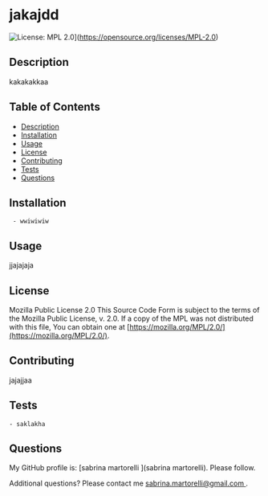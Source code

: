 # jakajdd
![License: MPL 2.0](https://img.shields.io/badge/License-MPL_2.0-brightgreen.svg)](https://opensource.org/licenses/MPL-2.0)

## Description
kakakakkaa

## Table of Contents   
  - [Description](#description) 
  - [Installation](#installation) 
  - [Usage](#usage)
  - [License](#license)
  - [Contributing](#contributing)
  - [Tests](#tests)
  - [Questions](#questions)

##  Installation 

     - wwiwiwiw

##  Usage 
jjajajaja
##  License 
Mozilla Public License 2.0
This Source Code Form is subject to the terms of the Mozilla Public License, v. 2.0. If a copy of the MPL was not distributed with this file, You can obtain one at [https://mozilla.org/MPL/2.0/](https://mozilla.org/MPL/2.0/).
##  Contributing 
jajajjaa
##  Tests 

    - saklakha

##  Questions
 My GitHub profile is: [sabrina martorelli ](sabrina martorelli). Please follow.

 Additional questions? Please contact me [sabrina.martorelli@gmail.com ](sabrina.martorelli@gmail.com).